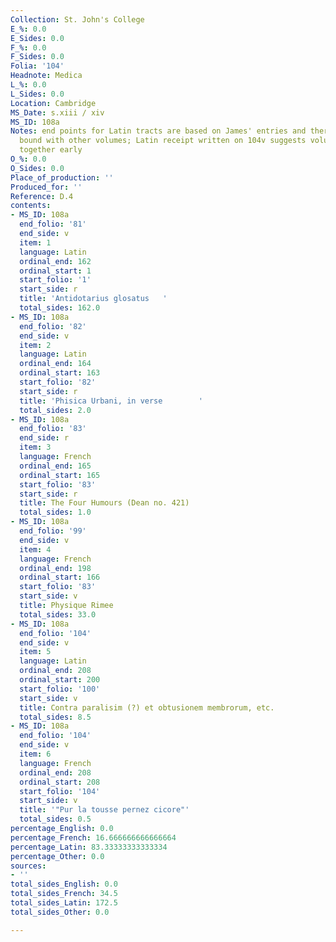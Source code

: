 ```yaml
---
Collection: St. John's College
E_%: 0.0
E_Sides: 0.0
F_%: 0.0
F_Sides: 0.0
Folia: '104'
Headnote: Medica
L_%: 0.0
L_Sides: 0.0
Location: Cambridge
MS_Date: s.xiii / xiv
MS_ID: 108a
Notes: end points for Latin tracts are based on James' entries and therefore approximate;
  bound with other volumes; Latin receipt written on 104v suggests volumes were bound
  together early
O_%: 0.0
O_Sides: 0.0
Place_of_production: ''
Produced_for: ''
Reference: D.4
contents:
- MS_ID: 108a
  end_folio: '81'
  end_side: v
  item: 1
  language: Latin
  ordinal_end: 162
  ordinal_start: 1
  start_folio: '1'
  start_side: r
  title: 'Antidotarius glosatus   '
  total_sides: 162.0
- MS_ID: 108a
  end_folio: '82'
  end_side: v
  item: 2
  language: Latin
  ordinal_end: 164
  ordinal_start: 163
  start_folio: '82'
  start_side: r
  title: 'Phisica Urbani, in verse        '
  total_sides: 2.0
- MS_ID: 108a
  end_folio: '83'
  end_side: r
  item: 3
  language: French
  ordinal_end: 165
  ordinal_start: 165
  start_folio: '83'
  start_side: r
  title: The Four Humours (Dean no. 421)
  total_sides: 1.0
- MS_ID: 108a
  end_folio: '99'
  end_side: v
  item: 4
  language: French
  ordinal_end: 198
  ordinal_start: 166
  start_folio: '83'
  start_side: v
  title: Physique Rimee
  total_sides: 33.0
- MS_ID: 108a
  end_folio: '104'
  end_side: v
  item: 5
  language: Latin
  ordinal_end: 208
  ordinal_start: 200
  start_folio: '100'
  start_side: v
  title: Contra paralisim (?) et obtusionem membrorum, etc.
  total_sides: 8.5
- MS_ID: 108a
  end_folio: '104'
  end_side: v
  item: 6
  language: French
  ordinal_end: 208
  ordinal_start: 208
  start_folio: '104'
  start_side: v
  title: '"Pur la tousse pernez cicore"'
  total_sides: 0.5
percentage_English: 0.0
percentage_French: 16.666666666666664
percentage_Latin: 83.33333333333334
percentage_Other: 0.0
sources:
- ''
total_sides_English: 0.0
total_sides_French: 34.5
total_sides_Latin: 172.5
total_sides_Other: 0.0

---
```

